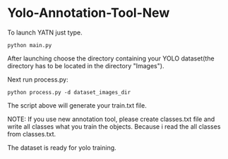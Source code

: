 # Yolo-Annotation-Tool-New
To launch YATN just type.
```
python main.py
```
After launching choose the directory containing your YOLO dataset(the directory has to be located in the directory "Images").

Next run process.py:
```
python process.py -d dataset_images_dir
```
The script above will generate your train.txt file.

NOTE: If you use new annotation tool, please create classes.txt file and write all classes what you train the objects. Because i read the all classes from classes.txt.

The dataset is ready for yolo training.
